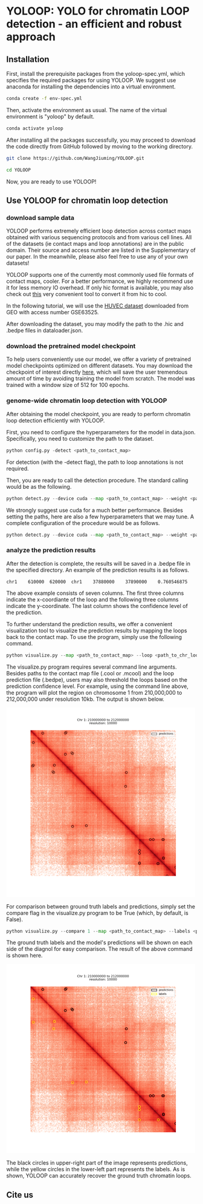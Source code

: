 # YOLOOP: YOLO for chromatin LOOP detection - an efficient and robust approach


## Installation

First, install the prerequisite packages from the yoloop-spec.yml, which specifies the required packages for using YOLOOP. We suggest use anaconda for installing the dependencies into a virtual environment.

```bash
conda create -f env-spec.yml
```

Then, activate the environment as usual. The name of the virtual environment is "yoloop" by default.

```bash
conda activate yoloop
```

After installing all the packages successfully, you may proceed to download the code directly from GitHub followed by moving to the working directory.

```bash
git clone https://github.com/WangJiuming/YOLOOP.git
```
```bash
cd YOLOOP
```

Now, you are ready to use YOLOOP!

## Use YOLOOP for chromatin loop detection
### download sample data
YOLOOP performs extremely efficient loop detection across contact maps obtained with various sequencing protocols and from various cell lines. All of the datasets (ie contact maps and loop annotations) are in the public domain. Their source and access number are listed in the Supplementary of our paper. In the meanwhile, please also feel free to use any of your own datasets!

YOLOOP supports one of the currently most commonly used file formats of contact maps, cooler. For a better performance, we highly recommend use it for less memory IO overhead. If only hic format is available, you may also check out [this](https://github.com/4dn-dcic/hic2cool) very convenient tool to convert it from hic to cool.

In the following tutorial, we will use the [HUVEC dataset](https://www.ncbi.nlm.nih.gov/geo/query/acc.cgi?acc=GSE63525) downloaded from GEO with access number GSE63525.

After downloading the dataset, you may modify the path to the .hic and .bedpe files in dataloader.json.

### download the pretrained model checkpoint

To help users conveniently use our model, we offer a variety of pretrained model checkpoints optimized on different datasets. You may download the checkpoint of interest directly [here](https://drive.google.com/drive/folders/1yyqtltWRwDi-YRTHjii7hD1W08XiUevf?usp=sharing), which will save the user tremendous amount of time by avoiding training the model from scratch. The model was trained with a window size of 512 for 100 epochs.

### genome-wide chromatin loop detection with YOLOOP

After obtaining the model checkpoint, you are ready to perform chromatin loop detection efficiently with YOLOOP.

First, you need to configure the hyperparameters for the model in data.json. Specifically, you need to customize the path to the dataset.
```python
python config.py -detect <path_to_contact_map>
```
For detection (with the -detect flag), the path to loop annotations is not required.

Then, you are ready to call the detection procedure. The standard calling would be as the following.
```python
python detect.py --device cuda --map <path_to_contact_map> --weight <path_to_model_checkpoint> --ouput <path_to_output_dir> 
```
We strongly suggest use cuda for a much better performance.
Besides setting the paths, here are also a few hyperparameters that we may tune. A complete configuration of the procedure would be as follows.
```python
python detect.py --device cuda --map <path_to_contact_map> --weight <path_to_model_checkpoint> --ouput <path_to_output_dir> --window 256 --threshold 0.5
```

### analyze the prediction results

After the detection is complete, the results will be saved in a .bedpe file in the specified directory. An example of the prediction results is as follows.

```
chr1	610000	620000	chr1	37880000	37890000	0.760546875
```

The above example consists of seven columns. The first three columns indicate the x-coordiante of the loop and the following three columns indicate the y-coordinate. The last column shows the confidence level of the prediction.

To further understand the prediction results, we offer a convenient visualization tool to visualize the prediction results by mapping the loops back to the contact map. To use the program, simply use the following command.

```python
python visualize.py --map <path_to_contact_map> --loop <path_to_chr_loop> --threshold 0.5 --chr 1 --start 210000000 --end 212000000 --resolution 10000
```

The visualize.py program requires several command line arguments. Besides paths to the contact map file (.cool or .mcool) and the loop prediction file (.bedpe), users may also threshold the loops based on the prediction confidence level. For example, using the command line above, the program will plot the region on chromosome 1 from 210,000,000 to 212,000,000 under resolution 10kb. The output is shown below.

<img src="https://github.com/WangJiuming/YOLOOP/blob/main/images/pred.png" width="500">

For comparison between ground truth labels and predictions, simply set the compare flag in the visualize.py program to be True (which, by default, is False).

```python
python visualize.py --compare 1 --map <path_to_contact_map> --labels <path_to_labels> --preds <path_to_predictions> --threshold 0.5 --chr 1 --start 210000000 --end 212000000 --resolution 10000
```
The ground truth labels and the model's predictions will be shown on each side of the diagnol for easy comparison. The result of the above command is shown here.

<img src="https://github.com/WangJiuming/YOLOOP/blob/main/images/compare.png" width="500">

The black circles in upper-right part of the image represents predictions, while the yellow circles in the lower-left part represents the labels. As is shown, YOLOOP can accurately recover the ground truth chromatin loops.

## Cite us
